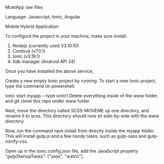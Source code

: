 MuetApp raw files

Language: Javascript, Ionic, Angular

Mobile Hybrid Application

To configure the project in your machine, make sure install:
1) Nodejs (currently used V3.10.10)
2) Cordova (v7.0.1)
3) Ionic (v3.19.1)
4) Sdk manager (Android API 24)

Once you have installed the above service,

Create a new empty Ionic project by running:
To start a new Ionic project, type the command on powershell:

ionic start myapp --type ionic1
Delete everything inside of the www folder, and git clone this repo under www folder

Next, move the directory called SCSS-MOVEME up one directory, and rename it to scss. This directory should now sit side-by-side with the www directory.

Now, run the command npm install from directly inside the myapp folder. This will install gulp.js and a few handy tasks, such as gulp-sass and gulp-minify-css.

Open up in the ionic.config.json file, add the JavaScript property "gulpStartupTasks": ["sass", "watch"].
